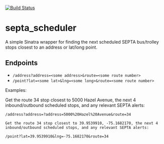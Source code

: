 [![Build Status](https://travis-ci.org/mdb/septa_scheduler.svg?branch=master)](https://travis-ci.org/mdb/septa_scheduler)

# septa_scheduler

A simple Sinatra wrapper for finding the next scheduled SEPTA bus/trolley stops closest to an address or lat/long point.

## Endpoints

* `/address?address=<some address>&route=<some route number>`
* `/point?lat=<some lat>&lng=<some long>&route=<some route number>`

Examples:

Get the route 34 stop closest to 5000 Hazel Avenue, the next 4 inbound/outbound scheduled stops, and any relevant SEPTA alerts:

```
/address?address=?address=5000%20Hazel%20Avenue&route=34
```

```
Get the route 34 stop closest to 39.9539910, -75.1682170, the next 4 inbound/outbound scheduled stops, and any relevant SEPTA alerts:

```
`/point?lat=39.9539910&lng=-75.1682170&route=34`
```

